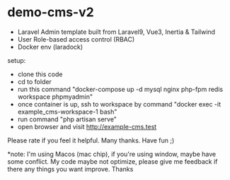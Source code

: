 # demo-cms-v2
- Laravel Admin template built from Laravel9, Vue3, Inertia & Tailwind
- User Role-based access control (RBAC)
- Docker env (laradock)

setup:
- clone this code
- cd to folder
- run this command "docker-compose up -d mysql nginx php-fpm redis workspace phpmyadmin"
- once container is up, ssh to workspace by command "docker exec -it example_cms-workspace-1 bash"
- run command "php artisan serve"
- open browser and visit http://example-cms.test

Please rate if you feel it helpful. Many thanks. Have fun ;) 

*note: I'm using Macos (mac chip), if you're using window, maybe have some conflict.
My code maybe not optimize, please give me feedback if there any things you want improve. Thanks